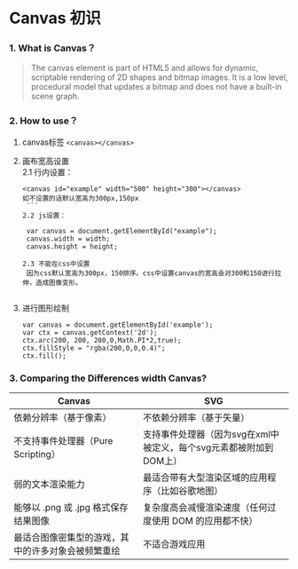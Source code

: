 # Canvas 初识

### 1. What is Canvas？


>  The canvas element is part of HTML5 and allows for dynamic, scriptable rendering of 2D shapes and bitmap images. It is a low level, procedural model that updates a bitmap and does not have a built-in scene graph.

### 2. How to use？
 1. canvas标签 `<canvas></canvas>`

 2. 画布宽高设置    
    2.1 行内设置：       
       ```
    <canvas id="example" width="500" height="300"></canvas> 
    如不设置的话默认宽高为300px,150px
        ```
    2.2 js设置：

        var canvas = document.getElementById("example");
        canvas.width = width;
        canvas.height = height;

    2.3 不能在css中设置     
        因为css默认宽高为300px，150排序。css中设置canvas的宽高会对300和150进行拉伸，造成图像变形。
        
 3. 进行图形绘制    
    ```
    var canvas = document.getElementById('example');
    var ctx = canvas.getContext('2d');
    ctx.arc(200, 200, 200,0,Math.PI*2,true);
    ctx.fillStyle = "rgba(200,0,0,0.4)";
    ctx.fill();
    ```

### 3. Comparing the Differences width Canvas?
| Canvas | SVG |
| -- | -- |
| 依赖分辨率（基于像素） | 不依赖分辨率（基于矢量） |
| 不支持事件处理器（Pure Scripting） | 支持事件处理器（因为svg在xml中被定义，每个svg元素都被附加到DOM上） |
| 弱的文本渲染能力 | 最适合带有大型渲染区域的应用程序（比如谷歌地图） |
| 能够以 .png 或 .jpg 格式保存结果图像 | 复杂度高会减慢渲染速度（任何过度使用 DOM 的应用都不快） |
| 最适合图像密集型的游戏，其中的许多对象会被频繁重绘 | 不适合游戏应用 |

